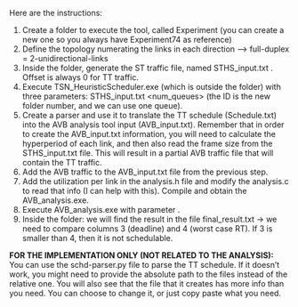 Here are the instructions:
1. Create a folder to execute the tool, called Experiment<ID> (you can create a new one so you always have Experiment74 as reference)
2. Define the topology numerating the links in each direction —> full-duplex = 2-unidirectional-links
3. Inside the folder, generate the ST traffic file, named STHS_input.txt . Offset is always 0 for TT traffic.
4. Execute TSN_HeuristicScheduler.exe (which is outside the folder) with three parameters: <ID> STHS_input.txt <num_queues> (the ID is the new folder number, and we can use one queue).
5. Create a parser and use it to translate the TT schedule (Schedule.txt) into the AVB analysis tool input (AVB_input.txt). Remember that in order to create the AVB_input.txt information, you will need to calculate the hyperperiod of each link, and then also read the frame size from the STHS_input.txt file. This will result in a partial AVB traffic file that will contain the TT traffic. 
6. Add the AVB traffic to the AVB_input.txt file from the previous step.
7. Add the utilization per link in the analysis.h file and modify the analysis.c to read that info (I can help with this). Compile and obtain the AVB_analysis.exe.
8. Execute AVB_analysis.exe with parameter <ID>.
9. Inside the folder: we will find the result in the file final_result.txt -> we need to compare columns 3 (deadline) and 4 (worst case RT). If 3  is smaller than 4, then it is not schedulable.
 
**FOR THE IMPLEMENTATION ONLY (NOT RELATED TO THE ANALYSIS):**
You can use the schd-parser.py file to parse the TT schedule. If it doesn’t work, you might need to provide the absolute path to the files instead of the relative one. You will also see that the file that it creates has more info than you need. You can choose to change it, or just copy paste what you need.